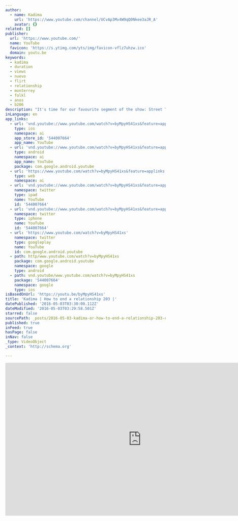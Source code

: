 ```yaml
---
author:
  - name: Kadima
    url: 'https://www.youtube.com/channel/UCvAp3Mv4W9qQ0Nkee3aJR_A'
    avatar: {}
related: []
publisher:
  url: 'https://www.youtube.com/'
  name: YouTube
  favicon: 'https://s.ytimg.com/yts/img/favicon-vflz7uhzw.ico'
  domain: youtu.be
keywords:
  - kadima
  - duration
  - views
  - nuevo
  - flirt
  - relationship
  - monterrey
  - folkl
  - anos
  - b206
description: "It's time for our favourite segment of the show: Street Talk. Let's hear what the people have to say."
inLanguage: en
app_links:
  - url: 'vnd.youtube://www.youtube.com/watch?v=byMpyHS41xs&feature=applinks'
    type: ios
    namespace: ai
    app_store_id: '544007664'
    app_name: YouTube
  - url: 'vnd.youtube://www.youtube.com/watch?v=byMpyHS41xs&feature=applinks'
    type: android
    namespace: ai
    app_name: YouTube
    package: com.google.android.youtube
  - url: 'https://www.youtube.com/watch?v=byMpyHS41xs&feature=applinks'
    type: web
    namespace: ai
  - url: 'vnd.youtube://www.youtube.com/watch?v=byMpyHS41xs&feature=applinks'
    namespace: twitter
    type: ipad
    name: YouTube
    id: '544007664'
  - url: 'vnd.youtube://www.youtube.com/watch?v=byMpyHS41xs&feature=applinks'
    namespace: twitter
    type: iphone
    name: YouTube
    id: '544007664'
  - url: 'https://www.youtube.com/watch?v=byMpyHS41xs'
    namespace: twitter
    type: googleplay
    name: YouTube
    id: com.google.android.youtube
  - path: http/www.youtube.com/watch?v=byMpyHS41xs
    package: com.google.android.youtube
    namespace: google
    type: android
  - path: vnd.youtube/www.youtube.com/watch?v=byMpyHS41xs
    package: '544007664'
    namespace: google
    type: ios
isBasedOnUrl: 'https://youtu.be/byMpyHS41xs'
title: 'Kadima | How to end a relationship 203 |'
datePublished: '2016-05-03T03:30:00.112Z'
dateModified: '2016-05-03T03:29:58.501Z'
starred: false
sourcePath: _posts/2016-05-03-kadima-or-how-to-end-a-relationship-203-or.md
published: true
inFeed: true
hasPage: false
inNav: false
_type: VideoObject
_context: 'http://schema.org'

---
```

<iframe src="https://cdn.embedly.com/widgets/media.html?src=https%3A%2F%2Fwww.youtube.com%2Fembed%2FbyMpyHS41xs%3Ffeature%3Doembed&amp;url=https%3A%2F%2Fwww.youtube.com%2Fwatch%3Fv%3DbyMpyHS41xs%26feature%3Dyoutu.be&amp;image=https%3A%2F%2Fi.ytimg.com%2Fvi%2FbyMpyHS41xs%2Fhqdefault.jpg&amp;key=b7d04c9b404c499eba89ee7072e1c4f7&amp;type=text%2Fhtml&amp;schema=youtube" width="854" height="480" scrolling="no" frameborder="0" allowfullscreen="" style=""></iframe>